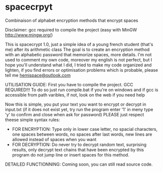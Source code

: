 # spacecrpyt
Combinaison of alphabet encryption methods that encrypt spaces

Disclaimer: gcc required to compile the project (easy with MinGW http://www.mingw.org/)

This is spacecrypt 1.0, just a simple idea of a young french student (that's me) after its arithmetic class
The goal is to create an encryption method with an alphabetic password that memorize spaces, more details. 
I'm not used to comment my own code, moreover my english is not perfect, but I hope you'll understand
what I did, I tried to make my code organized and lighten, if you find errors or optimisation problems which is probable,
please tell me hemispace@outlook.com

UTILISATION GUIDE:
First you have to compile the project. GCC REQUIRED!!! To do so just run compile.bat 
if you're on windows and if gcc is accessible from path varibles, if not, look on the web if you need help

Now this is simple, you put your text you want to encrypt or decrypt in input.txt
(if it does not exist yet, try run the program enter '1' in meny type 'y' to confirm and close when ask for password)
PLEASE just respect theese simple syntax rules:
- FOR ENCRYPTION: Type only in lower case letter, no spacial characters, one spaces between words, no spaces after last words, 
new lines are allowed instead of spaces when you want
- FOR DECRYPTION: Do never try to decrypt random text, surprising results, only decrypt text chains that have been encrypted by this program
do not jump line or insert spaces for this method.

DETAILED FUNCTIONNING:
Coming soon, you can still read source code.